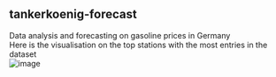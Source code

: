 ## tankerkoenig-forecast
Data analysis and forecasting on gasoline prices in Germany  
Here is the visualisation on the top stations with the most entries in the dataset  
![image](https://user-images.githubusercontent.com/25065706/58381495-e4761080-7fbd-11e9-889d-f9f0a9ed11f9.png=80)
